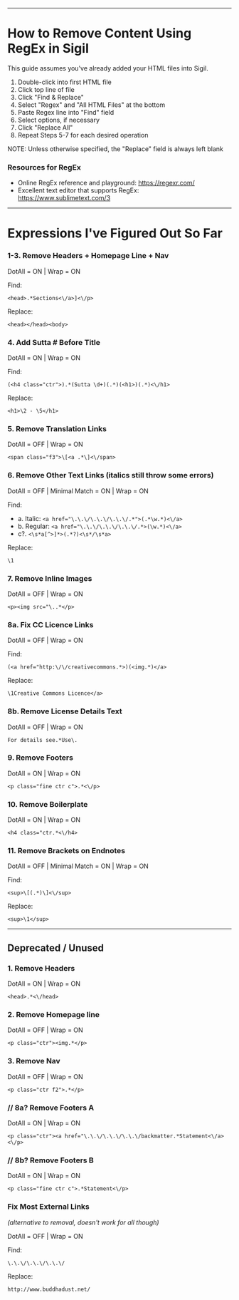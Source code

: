 -------------------------------

# How to Remove Content Using RegEx in Sigil

This guide assumes you've already added your HTML files into Sigil.

1. Double-click into first HTML file
2. Click top line of file
3. Click "Find & Replace"
4. Select "Regex" and "All HTML Files" at the bottom
5. Paste Regex line into "Find" field
6. Select options, if necessary
7. Click "Replace All"
8. Repeat Steps 5-7 for each desired operation

NOTE: Unless otherwise specified, the "Replace" field is always left blank

### Resources for RegEx

* Online RegEx reference and playground: https://regexr.com/
* Excellent text editor that supports RegEx: https://www.sublimetext.com/3

-------------------------------

# Expressions I've Figured Out So Far


### 1-3. Remove Headers + Homepage Line + Nav
DotAll = ON | Wrap = ON

Find:

`<head>.*Sections<\/a>]<\/p>`

Replace:

`<head></head><body>`


### 4. Add Sutta # Before Title
DotAll = ON | Wrap = ON

Find:

`(<h4 class="ctr">).*(Sutta \d+)(.*)(<h1>)(.*)<\/h1>`

Replace:

`<h1>\2 - \5</h1>`


### 5. Remove Translation Links
DotAll = OFF | Wrap = ON

`<span class="f3">\[<a .*\]<\/span>`


### 6. Remove Other Text Links (italics still throw some errors)
DotAll = OFF | Minimal Match = ON | Wrap = ON

Find:
* a. Italic: `<a href="\.\.\/\.\.\/\.\.\/.*">(.*\w.*)<\/a>`
* b. Regular: `<a href="\.\.\/\.\.\/\.\.\/.*>(\w.*)<\/a>`
* c?. `<\s*a[^>]*>(.*?)<\s*/\s*a>`

Replace:

`\1`


### 7. Remove Inline Images
DotAll = OFF | Wrap = ON

`<p><img src="\..*</p>`


### 8a. Fix CC Licence Links
DotAll = OFF | Wrap = ON

Find:

`(<a href="http:\/\/creativecommons.*>)(<img.*)</a>`

Replace:

`\1Creative Commons Licence</a>`


### 8b. Remove License Details Text
DotAll = OFF | Wrap = ON

`For details see.*Use\.`


### 9. Remove Footers
DotAll = ON | Wrap = ON

`<p class="fine ctr c">.*<\/p>`


### 10. Remove Boilerplate
DotAll = ON | Wrap = ON

`<h4 class="ctr.*<\/h4>`


### 11. Remove Brackets on Endnotes
DotAll = OFF | Minimal Match = ON | Wrap = ON

Find:

`<sup>\[(.*)\]<\/sup>`

Replace:

`<sup>\1</sup>`

- - -

## Deprecated / Unused

### 1. Remove Headers
DotAll = ON | Wrap = ON

`<head>.*<\/head>`


### 2. Remove Homepage line
DotAll = OFF | Wrap = ON

`<p class="ctr"><img.*</p>`


### 3. Remove Nav
DotAll = OFF | Wrap = ON

`<p class="ctr f2">.*</p>`


### // 8a? Remove Footers A
DotAll = ON | Wrap = ON

`<p class="ctr"><a href="\.\.\/\.\.\/\.\.\/backmatter.*Statement<\/a><\/p>`


### // 8b? Remove Footers B
DotAll = ON | Wrap = ON

`<p class="fine ctr c">.*Statement<\/p>`


### Fix Most External Links
_(alternative to removal, doesn't work for all though)_

DotAll = OFF | Wrap = ON

Find:

`\.\.\/\.\.\/\.\.\/`

Replace:

`http://www.buddhadust.net/`

